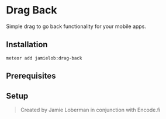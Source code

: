 # Drag Back

Simple drag to go back functionality for your mobile apps.

## Installation

`meteor add jamielob:drag-back`

## Prerequisites



## Setup




> Created by Jamie Loberman in conjunction with Encode.fi
